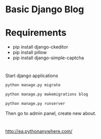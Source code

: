 # Basic Django Blog

# Requirements

* pip install django-ckeditor
* pip install pillow
* pip install  django-simple-captcha

#

Start django applications

```python
python manage.py migrate 

```

```python
python manage.py makemigrations blog
```

```python
python manage.py runserver
```

Then go to admin panel, create new about.

#

http://ea.pythonanywhere.com/
